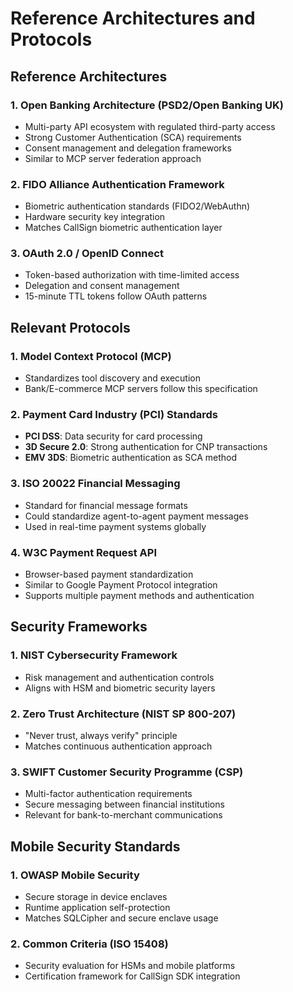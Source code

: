 # Reference Architectures and Protocols

## Reference Architectures

### 1. Open Banking Architecture (PSD2/Open Banking UK)
- Multi-party API ecosystem with regulated third-party access
- Strong Customer Authentication (SCA) requirements
- Consent management and delegation frameworks
- Similar to MCP server federation approach

### 2. FIDO Alliance Authentication Framework
- Biometric authentication standards (FIDO2/WebAuthn)
- Hardware security key integration
- Matches CallSign biometric authentication layer

### 3. OAuth 2.0 / OpenID Connect
- Token-based authorization with time-limited access
- Delegation and consent management
- 15-minute TTL tokens follow OAuth patterns

## Relevant Protocols

### 1. Model Context Protocol (MCP)
- Standardizes tool discovery and execution
- Bank/E-commerce MCP servers follow this specification

### 2. Payment Card Industry (PCI) Standards
- **PCI DSS**: Data security for card processing
- **3D Secure 2.0**: Strong authentication for CNP transactions
- **EMV 3DS**: Biometric authentication as SCA method

### 3. ISO 20022 Financial Messaging
- Standard for financial message formats
- Could standardize agent-to-agent payment messages
- Used in real-time payment systems globally

### 4. W3C Payment Request API
- Browser-based payment standardization
- Similar to Google Payment Protocol integration
- Supports multiple payment methods and authentication

## Security Frameworks

### 1. NIST Cybersecurity Framework
- Risk management and authentication controls
- Aligns with HSM and biometric security layers

### 2. Zero Trust Architecture (NIST SP 800-207)
- "Never trust, always verify" principle
- Matches continuous authentication approach

### 3. SWIFT Customer Security Programme (CSP)
- Multi-factor authentication requirements
- Secure messaging between financial institutions
- Relevant for bank-to-merchant communications

## Mobile Security Standards

### 1. OWASP Mobile Security
- Secure storage in device enclaves
- Runtime application self-protection
- Matches SQLCipher and secure enclave usage

### 2. Common Criteria (ISO 15408)
- Security evaluation for HSMs and mobile platforms
- Certification framework for CallSign SDK integration